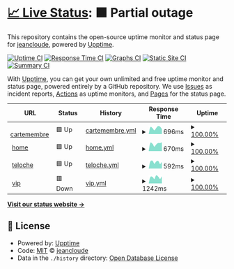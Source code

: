 # [📈 Live Status](https://status.jeancloude.club): <!--live status--> **🟧 Partial outage**

This repository contains the open-source uptime monitor and status page for [jeancloude](https://status.jeancloude.club), powered by [Upptime](https://github.com/upptime/upptime).

[![Uptime CI](https://github.com/jeancloude/status/workflows/Uptime%20CI/badge.svg)](https://github.com/jeancloude/status/actions?query=workflow%3A%22Uptime+CI%22)
[![Response Time CI](https://github.com/jeancloude/status/workflows/Response%20Time%20CI/badge.svg)](https://github.com/jeancloude/status/actions?query=workflow%3A%22Response+Time+CI%22)
[![Graphs CI](https://github.com/jeancloude/status/workflows/Graphs%20CI/badge.svg)](https://github.com/jeancloude/status/actions?query=workflow%3A%22Graphs+CI%22)
[![Static Site CI](https://github.com/jeancloude/status/workflows/Static%20Site%20CI/badge.svg)](https://github.com/jeancloude/status/actions?query=workflow%3A%22Static+Site+CI%22)
[![Summary CI](https://github.com/jeancloude/status/workflows/Summary%20CI/badge.svg)](https://github.com/jeancloude/status/actions?query=workflow%3A%22Summary+CI%22)

With [Upptime](https://upptime.js.org), you can get your own unlimited and free uptime monitor and status page, powered entirely by a GitHub repository. We use [Issues](https://github.com/jeancloude/status/issues) as incident reports, [Actions](https://github.com/jeancloude/status/actions) as uptime monitors, and [Pages](https://status.jeancloude.club) for the status page.

<!--start: status pages-->
<!-- This summary is generated by Upptime (https://github.com/upptime/upptime) -->
<!-- Do not edit this manually, your changes will be overwritten -->
<!-- prettier-ignore -->
| URL | Status | History | Response Time | Uptime |
| --- | ------ | ------- | ------------- | ------ |
| <img alt="" src="https://favicons.githubusercontent.com/cartemembre.jeancloude.club" height="13"> [cartemembre](https://cartemembre.jeancloude.club) | 🟩 Up | [cartemembre.yml](https://github.com/jeancloude/status/commits/HEAD/history/cartemembre.yml) | <details><summary><img alt="Response time graph" src="./graphs/cartemembre/response-time-week.png" height="20"> 696ms</summary><br><a href="https://status.jeancloude.club/history/cartemembre"><img alt="Response time 615" src="https://img.shields.io/endpoint?url=https%3A%2F%2Fraw.githubusercontent.com%2Fjeancloude%2Fstatus%2FHEAD%2Fapi%2Fcartemembre%2Fresponse-time.json"></a><br><a href="https://status.jeancloude.club/history/cartemembre"><img alt="24-hour response time 564" src="https://img.shields.io/endpoint?url=https%3A%2F%2Fraw.githubusercontent.com%2Fjeancloude%2Fstatus%2FHEAD%2Fapi%2Fcartemembre%2Fresponse-time-day.json"></a><br><a href="https://status.jeancloude.club/history/cartemembre"><img alt="7-day response time 696" src="https://img.shields.io/endpoint?url=https%3A%2F%2Fraw.githubusercontent.com%2Fjeancloude%2Fstatus%2FHEAD%2Fapi%2Fcartemembre%2Fresponse-time-week.json"></a><br><a href="https://status.jeancloude.club/history/cartemembre"><img alt="30-day response time 654" src="https://img.shields.io/endpoint?url=https%3A%2F%2Fraw.githubusercontent.com%2Fjeancloude%2Fstatus%2FHEAD%2Fapi%2Fcartemembre%2Fresponse-time-month.json"></a><br><a href="https://status.jeancloude.club/history/cartemembre"><img alt="1-year response time 615" src="https://img.shields.io/endpoint?url=https%3A%2F%2Fraw.githubusercontent.com%2Fjeancloude%2Fstatus%2FHEAD%2Fapi%2Fcartemembre%2Fresponse-time-year.json"></a></details> | <details><summary><a href="https://status.jeancloude.club/history/cartemembre">100.00%</a></summary><a href="https://status.jeancloude.club/history/cartemembre"><img alt="All-time uptime 99.96%" src="https://img.shields.io/endpoint?url=https%3A%2F%2Fraw.githubusercontent.com%2Fjeancloude%2Fstatus%2FHEAD%2Fapi%2Fcartemembre%2Fuptime.json"></a><br><a href="https://status.jeancloude.club/history/cartemembre"><img alt="24-hour uptime 100.00%" src="https://img.shields.io/endpoint?url=https%3A%2F%2Fraw.githubusercontent.com%2Fjeancloude%2Fstatus%2FHEAD%2Fapi%2Fcartemembre%2Fuptime-day.json"></a><br><a href="https://status.jeancloude.club/history/cartemembre"><img alt="7-day uptime 100.00%" src="https://img.shields.io/endpoint?url=https%3A%2F%2Fraw.githubusercontent.com%2Fjeancloude%2Fstatus%2FHEAD%2Fapi%2Fcartemembre%2Fuptime-week.json"></a><br><a href="https://status.jeancloude.club/history/cartemembre"><img alt="30-day uptime 100.00%" src="https://img.shields.io/endpoint?url=https%3A%2F%2Fraw.githubusercontent.com%2Fjeancloude%2Fstatus%2FHEAD%2Fapi%2Fcartemembre%2Fuptime-month.json"></a><br><a href="https://status.jeancloude.club/history/cartemembre"><img alt="1-year uptime 99.96%" src="https://img.shields.io/endpoint?url=https%3A%2F%2Fraw.githubusercontent.com%2Fjeancloude%2Fstatus%2FHEAD%2Fapi%2Fcartemembre%2Fuptime-year.json"></a></details>
| <img alt="" src="https://favicons.githubusercontent.com/jeancloude.club" height="13"> [home](https://jeancloude.club) | 🟩 Up | [home.yml](https://github.com/jeancloude/status/commits/HEAD/history/home.yml) | <details><summary><img alt="Response time graph" src="./graphs/home/response-time-week.png" height="20"> 670ms</summary><br><a href="https://status.jeancloude.club/history/home"><img alt="Response time 494" src="https://img.shields.io/endpoint?url=https%3A%2F%2Fraw.githubusercontent.com%2Fjeancloude%2Fstatus%2FHEAD%2Fapi%2Fhome%2Fresponse-time.json"></a><br><a href="https://status.jeancloude.club/history/home"><img alt="24-hour response time 793" src="https://img.shields.io/endpoint?url=https%3A%2F%2Fraw.githubusercontent.com%2Fjeancloude%2Fstatus%2FHEAD%2Fapi%2Fhome%2Fresponse-time-day.json"></a><br><a href="https://status.jeancloude.club/history/home"><img alt="7-day response time 670" src="https://img.shields.io/endpoint?url=https%3A%2F%2Fraw.githubusercontent.com%2Fjeancloude%2Fstatus%2FHEAD%2Fapi%2Fhome%2Fresponse-time-week.json"></a><br><a href="https://status.jeancloude.club/history/home"><img alt="30-day response time 560" src="https://img.shields.io/endpoint?url=https%3A%2F%2Fraw.githubusercontent.com%2Fjeancloude%2Fstatus%2FHEAD%2Fapi%2Fhome%2Fresponse-time-month.json"></a><br><a href="https://status.jeancloude.club/history/home"><img alt="1-year response time 494" src="https://img.shields.io/endpoint?url=https%3A%2F%2Fraw.githubusercontent.com%2Fjeancloude%2Fstatus%2FHEAD%2Fapi%2Fhome%2Fresponse-time-year.json"></a></details> | <details><summary><a href="https://status.jeancloude.club/history/home">100.00%</a></summary><a href="https://status.jeancloude.club/history/home"><img alt="All-time uptime 99.99%" src="https://img.shields.io/endpoint?url=https%3A%2F%2Fraw.githubusercontent.com%2Fjeancloude%2Fstatus%2FHEAD%2Fapi%2Fhome%2Fuptime.json"></a><br><a href="https://status.jeancloude.club/history/home"><img alt="24-hour uptime 100.00%" src="https://img.shields.io/endpoint?url=https%3A%2F%2Fraw.githubusercontent.com%2Fjeancloude%2Fstatus%2FHEAD%2Fapi%2Fhome%2Fuptime-day.json"></a><br><a href="https://status.jeancloude.club/history/home"><img alt="7-day uptime 100.00%" src="https://img.shields.io/endpoint?url=https%3A%2F%2Fraw.githubusercontent.com%2Fjeancloude%2Fstatus%2FHEAD%2Fapi%2Fhome%2Fuptime-week.json"></a><br><a href="https://status.jeancloude.club/history/home"><img alt="30-day uptime 100.00%" src="https://img.shields.io/endpoint?url=https%3A%2F%2Fraw.githubusercontent.com%2Fjeancloude%2Fstatus%2FHEAD%2Fapi%2Fhome%2Fuptime-month.json"></a><br><a href="https://status.jeancloude.club/history/home"><img alt="1-year uptime 99.99%" src="https://img.shields.io/endpoint?url=https%3A%2F%2Fraw.githubusercontent.com%2Fjeancloude%2Fstatus%2FHEAD%2Fapi%2Fhome%2Fuptime-year.json"></a></details>
| <img alt="" src="https://favicons.githubusercontent.com/teloche.jeancloude.club" height="13"> [teloche](https://teloche.jeancloude.club) | 🟩 Up | [teloche.yml](https://github.com/jeancloude/status/commits/HEAD/history/teloche.yml) | <details><summary><img alt="Response time graph" src="./graphs/teloche/response-time-week.png" height="20"> 592ms</summary><br><a href="https://status.jeancloude.club/history/teloche"><img alt="Response time 586" src="https://img.shields.io/endpoint?url=https%3A%2F%2Fraw.githubusercontent.com%2Fjeancloude%2Fstatus%2FHEAD%2Fapi%2Fteloche%2Fresponse-time.json"></a><br><a href="https://status.jeancloude.club/history/teloche"><img alt="24-hour response time 587" src="https://img.shields.io/endpoint?url=https%3A%2F%2Fraw.githubusercontent.com%2Fjeancloude%2Fstatus%2FHEAD%2Fapi%2Fteloche%2Fresponse-time-day.json"></a><br><a href="https://status.jeancloude.club/history/teloche"><img alt="7-day response time 592" src="https://img.shields.io/endpoint?url=https%3A%2F%2Fraw.githubusercontent.com%2Fjeancloude%2Fstatus%2FHEAD%2Fapi%2Fteloche%2Fresponse-time-week.json"></a><br><a href="https://status.jeancloude.club/history/teloche"><img alt="30-day response time 602" src="https://img.shields.io/endpoint?url=https%3A%2F%2Fraw.githubusercontent.com%2Fjeancloude%2Fstatus%2FHEAD%2Fapi%2Fteloche%2Fresponse-time-month.json"></a><br><a href="https://status.jeancloude.club/history/teloche"><img alt="1-year response time 586" src="https://img.shields.io/endpoint?url=https%3A%2F%2Fraw.githubusercontent.com%2Fjeancloude%2Fstatus%2FHEAD%2Fapi%2Fteloche%2Fresponse-time-year.json"></a></details> | <details><summary><a href="https://status.jeancloude.club/history/teloche">100.00%</a></summary><a href="https://status.jeancloude.club/history/teloche"><img alt="All-time uptime 99.99%" src="https://img.shields.io/endpoint?url=https%3A%2F%2Fraw.githubusercontent.com%2Fjeancloude%2Fstatus%2FHEAD%2Fapi%2Fteloche%2Fuptime.json"></a><br><a href="https://status.jeancloude.club/history/teloche"><img alt="24-hour uptime 100.00%" src="https://img.shields.io/endpoint?url=https%3A%2F%2Fraw.githubusercontent.com%2Fjeancloude%2Fstatus%2FHEAD%2Fapi%2Fteloche%2Fuptime-day.json"></a><br><a href="https://status.jeancloude.club/history/teloche"><img alt="7-day uptime 100.00%" src="https://img.shields.io/endpoint?url=https%3A%2F%2Fraw.githubusercontent.com%2Fjeancloude%2Fstatus%2FHEAD%2Fapi%2Fteloche%2Fuptime-week.json"></a><br><a href="https://status.jeancloude.club/history/teloche"><img alt="30-day uptime 100.00%" src="https://img.shields.io/endpoint?url=https%3A%2F%2Fraw.githubusercontent.com%2Fjeancloude%2Fstatus%2FHEAD%2Fapi%2Fteloche%2Fuptime-month.json"></a><br><a href="https://status.jeancloude.club/history/teloche"><img alt="1-year uptime 99.99%" src="https://img.shields.io/endpoint?url=https%3A%2F%2Fraw.githubusercontent.com%2Fjeancloude%2Fstatus%2FHEAD%2Fapi%2Fteloche%2Fuptime-year.json"></a></details>
| <img alt="" src="https://favicons.githubusercontent.com/vip.jeancloude.club" height="13"> [vip](https://vip.jeancloude.club) | 🟥 Down | [vip.yml](https://github.com/jeancloude/status/commits/HEAD/history/vip.yml) | <details><summary><img alt="Response time graph" src="./graphs/vip/response-time-week.png" height="20"> 1242ms</summary><br><a href="https://status.jeancloude.club/history/vip"><img alt="Response time 1182" src="https://img.shields.io/endpoint?url=https%3A%2F%2Fraw.githubusercontent.com%2Fjeancloude%2Fstatus%2FHEAD%2Fapi%2Fvip%2Fresponse-time.json"></a><br><a href="https://status.jeancloude.club/history/vip"><img alt="24-hour response time 1633" src="https://img.shields.io/endpoint?url=https%3A%2F%2Fraw.githubusercontent.com%2Fjeancloude%2Fstatus%2FHEAD%2Fapi%2Fvip%2Fresponse-time-day.json"></a><br><a href="https://status.jeancloude.club/history/vip"><img alt="7-day response time 1242" src="https://img.shields.io/endpoint?url=https%3A%2F%2Fraw.githubusercontent.com%2Fjeancloude%2Fstatus%2FHEAD%2Fapi%2Fvip%2Fresponse-time-week.json"></a><br><a href="https://status.jeancloude.club/history/vip"><img alt="30-day response time 1156" src="https://img.shields.io/endpoint?url=https%3A%2F%2Fraw.githubusercontent.com%2Fjeancloude%2Fstatus%2FHEAD%2Fapi%2Fvip%2Fresponse-time-month.json"></a><br><a href="https://status.jeancloude.club/history/vip"><img alt="1-year response time 1182" src="https://img.shields.io/endpoint?url=https%3A%2F%2Fraw.githubusercontent.com%2Fjeancloude%2Fstatus%2FHEAD%2Fapi%2Fvip%2Fresponse-time-year.json"></a></details> | <details><summary><a href="https://status.jeancloude.club/history/vip">100.00%</a></summary><a href="https://status.jeancloude.club/history/vip"><img alt="All-time uptime 99.74%" src="https://img.shields.io/endpoint?url=https%3A%2F%2Fraw.githubusercontent.com%2Fjeancloude%2Fstatus%2FHEAD%2Fapi%2Fvip%2Fuptime.json"></a><br><a href="https://status.jeancloude.club/history/vip"><img alt="24-hour uptime 99.99%" src="https://img.shields.io/endpoint?url=https%3A%2F%2Fraw.githubusercontent.com%2Fjeancloude%2Fstatus%2FHEAD%2Fapi%2Fvip%2Fuptime-day.json"></a><br><a href="https://status.jeancloude.club/history/vip"><img alt="7-day uptime 100.00%" src="https://img.shields.io/endpoint?url=https%3A%2F%2Fraw.githubusercontent.com%2Fjeancloude%2Fstatus%2FHEAD%2Fapi%2Fvip%2Fuptime-week.json"></a><br><a href="https://status.jeancloude.club/history/vip"><img alt="30-day uptime 100.00%" src="https://img.shields.io/endpoint?url=https%3A%2F%2Fraw.githubusercontent.com%2Fjeancloude%2Fstatus%2FHEAD%2Fapi%2Fvip%2Fuptime-month.json"></a><br><a href="https://status.jeancloude.club/history/vip"><img alt="1-year uptime 99.74%" src="https://img.shields.io/endpoint?url=https%3A%2F%2Fraw.githubusercontent.com%2Fjeancloude%2Fstatus%2FHEAD%2Fapi%2Fvip%2Fuptime-year.json"></a></details>

<!--end: status pages-->

[**Visit our status website →**](https://status.jeancloude.club)

## 📄 License

- Powered by: [Upptime](https://github.com/upptime/upptime)
- Code: [MIT](./LICENSE) © [jeancloude](https://status.jeancloude.club)
- Data in the `./history` directory: [Open Database License](https://opendatacommons.org/licenses/odbl/1-0/)
